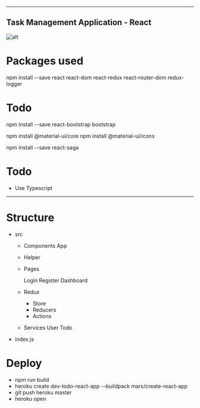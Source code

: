 -------------------------------------------------------------------------------------
Task Management Application - React
-------------------------------------------------------------------------------------
![alt](https://i.ibb.co/DV25MsF/screenshot.jpg) 

# Packages used 
npm install --save react react-dom react-redux react-router-dom redux-logger

# Todo

npm install --save react-bootstrap bootstrap

npm install @material-ui/core
npm install @material-ui/icons


npm install --save react-saga

# Todo
- Use Typescript

--------------------------------------------------------------------------------------

# Structure 

- src
    - Components
        App

    - Helper
        

    - Pages
        
        Login
        Register
        Dashboard

    - Redux
        - Store
        - Reducers
        - Actions

    - Services
        User
        Todo


- index.js

# Deploy

  - npm run build
  - heroku create dev-todo-react-app --buildpack mars/create-react-app
  - git push heroku master
  - heroku open
